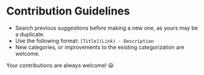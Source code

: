 # Contribution Guidelines


- Search previous suggestions before making a new one, as yours may be a duplicate.
- Use the following format: `[Title](Link) - Description`
- New categories, or improvements to the existing categorization are welcome.


Your contributions are always welcome!  :smiley: